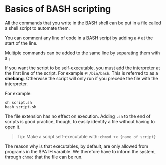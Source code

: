 # Basics of BASH scripting
All the commands that you write in the BASH shell can be put in a file
called a shell script to automate them.

You can comment any line of code in a BASH script by adding a ```#``` at the start 
of the line.

Multiple commands can be added to the same line by separating them with a ```;```

If you want the script to be self-executable, you must add the interpreter at the first
line of the script. For example ```#!/bin/bash```. This is referred to as a **shebang**. Otherwise
the script will only run if you precede the file with the interpreter. 

For example: 
```
sh script.sh 
bash script.sh
```

The file extension has no effect on execution. Adding ```.sh``` to the end of scripts is good practice, though, 
to easily identify a file without having to open it.


> Tip: Make a script self-executable with:
```chmod +x {name of script}```

The reason why is that executables, by default, are only allowed from programs in the $PATH varaible. 
We therefore have to inform the system, through ```chmod``` that the file can be run.



